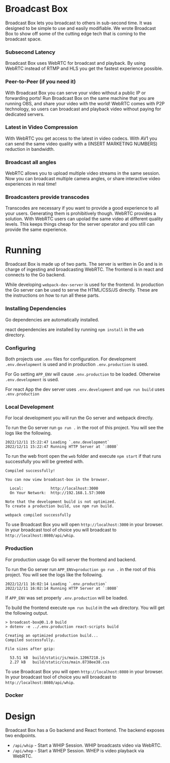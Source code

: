 # Broadcast Box
Broadcast Box lets you broadcast to others in sub-second time. It was designed
to be simple to use and easily modifiable. We wrote Broadcast Box to show off some
of the cutting edge tech that is coming to the broadcast space.

### Subsecond Latency
Broadcast Box uses WebRTC for broadcast and playback. By using WebRTC instead of
RTMP and HLS you get the fastest experience possible.

### Peer-to-Peer (if you need it)
With Broadcast Box you can serve your video without a public IP or forwarding ports!
Run Broadcast Box on the same machine that you are running OBS, and share your
video with the world! WebRTC comes with P2P technology, so users can broadcast
and playback video without paying for dedicated servers.

### Latest in Video Compression
With WebRTC you get access to the latest in video codecs. With AV1 you can send
the same video quality with a (INSERT MARKETING NUMBERS) reduction in bandwidth.

### Broadcast all angles
WebRTC allows you to upload multiple video streams in the same session. Now you can
broadcast multiple camera angles, or share interactive video experiences in real time!

### Broadcasters provide transcodes
Transcodes are necessary if you want to provide a good experience to all your users.
Generating them is prohibitively though. WebRTC provides a solution. With WebRTC
users can upolad the same video at different quality levels. This
keeps things cheap for the server operator and you still can provide the same
experience.

# Running
Broadcast Box is made up of two parts. The server is written in Go and is in charge
of ingesting and broadcasting WebRTC. The frontend is in react and connects to the Go
backend.

While developing `webpack-dev-server` is used for the frontend. In production the Go server
can be used to serve the HTML/CSS/JS directly. These are the instructions on how to run all
these parts.

### Installing Dependencies
Go dependencies are automatically installed.

react dependencies are installed by running `npm install` in the `web` directory.

### Configuring
Both projects use `.env` files for configuration. For development `.env.development` is used
and in production `.env.production` is used.

For Go setting `APP_ENV` will cause `.env.production` to be loaded.
Otherwise `.env.development` is used.

For react App the dev server uses `.env.development` and `npm run build`
uses `.env.production`

### Local Development
For local development you will run the Go server and webpack directly.

To run the Go server run `go run .` in the root of this project. You will see the logs
like the following.

```
2022/12/11 15:22:47 Loading `.env.development`
2022/12/11 15:22:47 Running HTTP Server at `:8080`
```

To run the web front open the `web` folder and execute `npm start` if that runs successfully you will
be greeted with.

```
Compiled successfully!

You can now view broadcast-box in the browser.

  Local:            http://localhost:3000
  On Your Network:  http://192.168.1.57:3000

Note that the development build is not optimized.
To create a production build, use npm run build.

webpack compiled successfully
```

To use Broadcast Box you will open `http://localhost:3000` in your browser. In your broadcast tool of choice
you will broadcast to `http://localhost:8080/api/whip`.

### Production
For production usage Go will server the frontend and backend.

To run the Go server run `APP_ENV=production go run .` in the root of this project. You will see the logs
like the following.

```
2022/12/11 16:02:14 Loading `.env.production`
2022/12/11 16:02:14 Running HTTP Server at `:8080`
```

If `APP_ENV` was set properly `.env.production` will be loaded.

To build the frontend execute `npm run build` in the `web` directory. You will get the following output.

```
> broadcast-box@0.1.0 build
> dotenv -e ../.env.production react-scripts build

Creating an optimized production build...
Compiled successfully.

File sizes after gzip:

  53.51 kB  build/static/js/main.12067218.js
  2.27 kB   build/static/css/main.8738ee38.css
```

To use Broadcast Box you will open `http://localhost:8080` in your browser. In your broadcast tool of choice
you will broadcast to `http://localhost:8080/api/whip`.

### Docker

# Design
Broadcast Box has a Go backend and React frontend. The backend exposes two endpoints.

* `/api/whip` - Start a WHIP Session. WHIP broadcasts video via WebRTC.
* `/api/whep` - Start a WHEP Session. WHEP is video playback via WebRTC.

